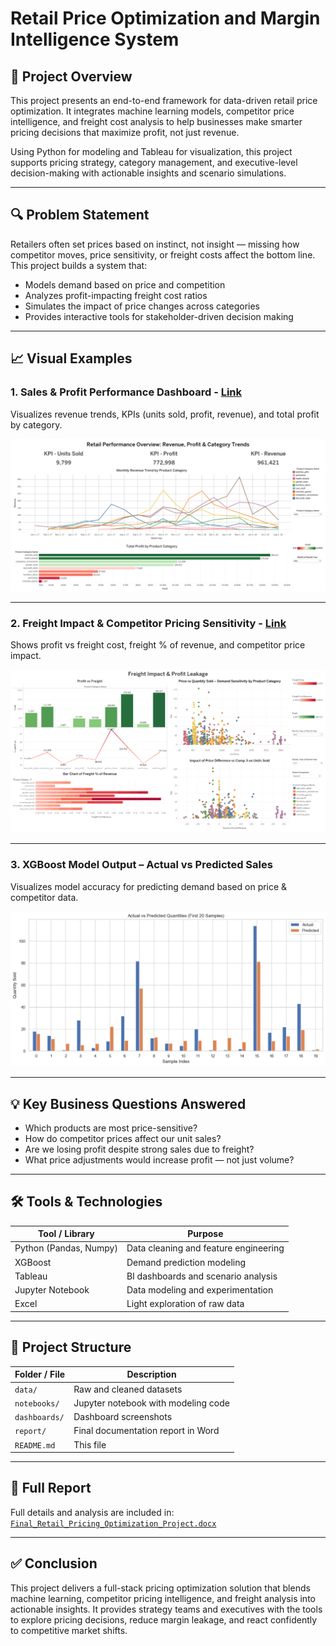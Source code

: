 # Retail Price Optimization and Margin Intelligence System

## 📌 Project Overview

This project presents an end-to-end framework for data-driven retail price optimization. It integrates machine learning models, competitor price intelligence, and freight cost analysis to help businesses make smarter pricing decisions that maximize profit, not just revenue.

Using Python for modeling and Tableau for visualization, this project supports pricing strategy, category management, and executive-level decision-making with actionable insights and scenario simulations.

---

## 🔍 Problem Statement

Retailers often set prices based on instinct, not insight — missing how competitor moves, price sensitivity, or freight costs affect the bottom line. This project builds a system that:

- Models demand based on price and competition  
- Analyzes profit-impacting freight cost ratios  
- Simulates the impact of price changes across categories  
- Provides interactive tools for stakeholder-driven decision making  

---

## 📈 Visual Examples

### 1. **Sales & Profit Performance Dashboard - [Link](https://public.tableau.com/app/profile/vedant.shinde2971/viz/price_optimization_tableau/RetailPerformanceOverviewRevenueProfitCategoryTrends?publish=yes)**
Visualizes revenue trends, KPIs (units sold, profit, revenue), and total profit by category.

![Sales Overview](dashboards/sales_profit.png)

---

### 2. **Freight Impact & Competitor Pricing Sensitivity - [Link](https://public.tableau.com/app/profile/vedant.shinde2971/viz/price_optimization_tableau/FreightImpactProfitLeakage?publish=yes)**  
Shows profit vs freight cost, freight % of revenue, and competitor price impact.

![Freight Impact & Competitor Analysis](dashboards/freight_impact.png)

---

### 3. **XGBoost Model Output – Actual vs Predicted Sales**  
Visualizes model accuracy for predicting demand based on price & competitor data.

![XGBoost Output](dashboards/xgboost_output.png)

---

## 💡 Key Business Questions Answered

- Which products are most price-sensitive?  
- How do competitor prices affect our unit sales?  
- Are we losing profit despite strong sales due to freight?  
- What price adjustments would increase profit — not just volume?

---

## 🛠 Tools & Technologies

| Tool / Library         | Purpose                                      |
|------------------------|----------------------------------------------|
| Python (Pandas, Numpy) | Data cleaning and feature engineering        |
| XGBoost                | Demand prediction modeling                   |
| Tableau                | BI dashboards and scenario analysis          |
| Jupyter Notebook       | Data modeling and experimentation            |
| Excel                  | Light exploration of raw data                |

---

## 📁 Project Structure

| Folder / File                  | Description                                      |
|--------------------------------|--------------------------------------------------|
| `data/`                        | Raw and cleaned datasets                         |
| `notebooks/`                   | Jupyter notebook with modeling code              |
| `dashboards/`                  | Dashboard screenshots                            |
| `report/`                      | Final documentation report in Word               |
| `README.md`                    | This file                                        |

---

## 📄 Full Report

Full details and analysis are included in:  
[`Final_Retail_Pricing_Optimization_Project.docx`](report/Final_Retail_Pricing_Optimization_Project.docx)

---

## ✅ Conclusion

This project delivers a full-stack pricing optimization solution that blends machine learning, competitor pricing intelligence, and freight analysis into actionable insights. It provides strategy teams and executives with the tools to explore pricing decisions, reduce margin leakage, and react confidently to competitive market shifts.
